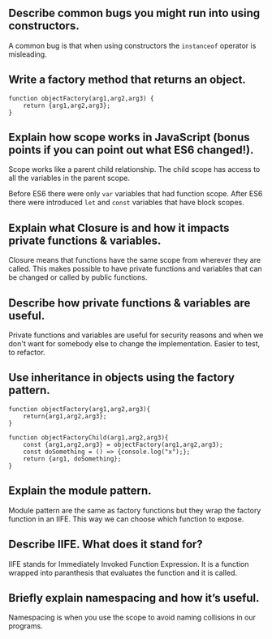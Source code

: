 ## Describe common bugs you might run into using constructors.

A common bug is that when using constructors the `instanceof` operator is misleading.

## Write a factory method that returns an object.

```
function objectFactory(arg1,arg2,arg3) {
    return {arg1,arg2,arg3};
}
```

## Explain how scope works in JavaScript (bonus points if you can point out what ES6 changed!).

Scope works like a parent child relationship. The child scope has access to all the variables in the parent scope.

Before ES6 there were only `var` variables that had function scope. After ES6 there were introduced `let` and `const` variables that have block scopes. 

## Explain what Closure is and how it impacts private functions & variables.

Closure means that functions have the same scope from wherever they are called. This makes possible to have private functions and variables that can be changed or called by public functions.

## Describe how private functions & variables are useful.

Private functions and variables are useful for security reasons and when we don't want for somebody else to change the implementation. Easier to test, to refactor.

## Use inheritance in objects using the factory pattern.

```
function objectFactory(arg1,arg2,arg3){
    return{arg1,arg2,arg3};
}

function objectFactoryChild(arg1,arg2,arg3){
    const {arg1,arg2,arg3} = objectFactory(arg1,arg2,arg3);
    const doSomething = () => {console.log("x");};
    return {arg1, doSomething};
}
```

## Explain the module pattern.

Module pattern are the same as factory functions but they wrap the factory function in an IIFE. This way we can choose which function to expose.

## Describe IIFE. What does it stand for?

IIFE stands for Immediately Invoked Function Expression. It is a function wrapped into paranthesis that evaluates the function and it is called.

## Briefly explain namespacing and how it’s useful.

Namespacing is when you use the scope to avoid naming collisions in our programs.